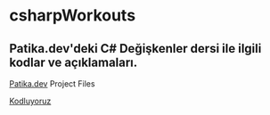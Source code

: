 # csharpWorkouts

## Patika.dev'deki C# Değişkenler dersi ile ilgili kodlar ve açıklamaları.

[Patika.dev](https://www.patika.dev/tr) Project Files

[Kodluyoruz](https://www.kodluyoruz.org/)
